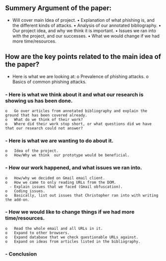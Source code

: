 ## Summery Argument of the paper:
-	Will cover main Idea of project. 
    •	Explanation of what phishing is, and the different kinds of attacks.
    •	Analysis of our annotated bibliography. 
    •	Our project idea, and why we think it is important. 
    •	Issues we ran into with the project, and our successes.
    •	What we would change if we had more time/resources.

## How are the key points related to the main idea of the paper?
-	Here is what we are looking at:
    o	Prevalence of phishing attacks.
    o	Basics of common phishing attacks.

### -	Here is what we think about it and what our research is showing us has been done.
    o	Go over articles from annotated bibliography and explain the ground that has been covered already.
    o	What do we think of their work?
    o	Where did their work stop short, or what questions did we have that our research could not answer?

### -	Here is what we are wanting to do about it.
    o	Idea of the project. 
    o	How/Why we think  our prototype would be beneficial.

### -	How our work happened, and what issues we ran into.
    o	How/why we decided on Gmail email client.
    o	How we came to only reading URLs from the DOM.
      - Explain issues that we faced (Gmail obfuscation).
    o	Coding issues.
    o	Basically, list out issues that Christopher ran into with writing the add-on.

### -	How we would like to change things if we had more time/resources.
    o	Read the whole email and all URLs in it.
    o	Expand to other browsers.
    o	Expand database that we check questionable URLs against.
    o	Expand on ideas from articles listed in the bibliography.

### -	Conclusion
